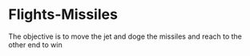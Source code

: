 # Flights-Missiles
The objective is to move the jet and doge the missiles and reach to the other end to win
